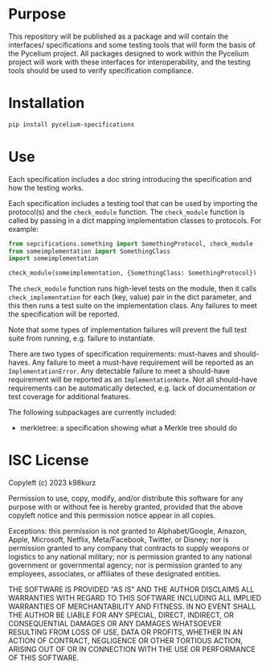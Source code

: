 # Purpose

This repository will be published as a package and will contain the interfaces/
specifications and some testing tools that will form the basis of the Pycelium
project. All packages designed to work within the Pycelium project will work
with these interfaces for interoperability, and the testing tools should be used
to verify specification compliance.

# Installation

```bash
pip install pycelium-specifications
```

# Use

Each specification includes a doc string introducing the specification and how
the testing works.

Each specification includes a testing tool that can be used by importing the
protocol(s) and the `check_module` function. The `check_module` function is
called by passing in a dict mapping implementation classes to protocols. For
example:

```python
from sepcifications.something import SomethingProtocol, check_module
from someimplementation import SomethingClass
import someimplementation

check_module(someimplementation, {SomethingClass: SomethingProtocol})
```

The `check_module` function runs high-level tests on the module, then it
calls `check_implementation` for each (key, value) pair in the dict parameter,
and this then runs a test suite on the implementation class. Any failures to
meet the specification will be reported.

Note that some types of implementation failures will prevent the full test suite
from running, e.g. failure to instantiate.

There are two types of specification requirements: must-haves and should-haves.
Any failure to meet a must-have requirement will be reported as an
`ImplementationError`. Any detectable failure to meet a should-have requirement
will be reported as an `ImplementationNote`. Not all should-have requirements
can be automatically detected, e.g. lack of documentation or test coverage for
additional features.

The following subpackages are currently included:
- merkletree: a specification showing what a Merkle tree should do

# ISC License

Copyleft (c) 2023 k98kurz

Permission to use, copy, modify, and/or distribute this software
for any purpose with or without fee is hereby granted, provided
that the above copyleft notice and this permission notice appear in
all copies.

Exceptions: this permission is not granted to Alphabet/Google, Amazon,
Apple, Microsoft, Netflix, Meta/Facebook, Twitter, or Disney; nor is
permission granted to any company that contracts to supply weapons or
logistics to any national military; nor is permission granted to any
national government or governmental agency; nor is permission granted to
any employees, associates, or affiliates of these designated entities.

THE SOFTWARE IS PROVIDED "AS IS" AND THE AUTHOR DISCLAIMS ALL
WARRANTIES WITH REGARD TO THIS SOFTWARE INCLUDING ALL IMPLIED
WARRANTIES OF MERCHANTABILITY AND FITNESS. IN NO EVENT SHALL THE
AUTHOR BE LIABLE FOR ANY SPECIAL, DIRECT, INDIRECT, OR
CONSEQUENTIAL DAMAGES OR ANY DAMAGES WHATSOEVER RESULTING FROM LOSS
OF USE, DATA OR PROFITS, WHETHER IN AN ACTION OF CONTRACT,
NEGLIGENCE OR OTHER TORTIOUS ACTION, ARISING OUT OF OR IN
CONNECTION WITH THE USE OR PERFORMANCE OF THIS SOFTWARE.
